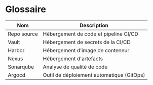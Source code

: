 # Glossaire

| Nom         | Description                               |
| ----------- | ----------------------------------------- |
| Repo source | Hébergement de code et pipeline CI/CD     |
| Vault       | Hébergement de secrets de la CI/CD        |
| Harbor      | Hébergement d'image de conteneur          |
| Nexus       | Hébergement d'artefacts                   |
| Sonarqube   | Analyse de qualité de code                |
| Argocd      | Outil de déploiement automatique (GitOps) |
